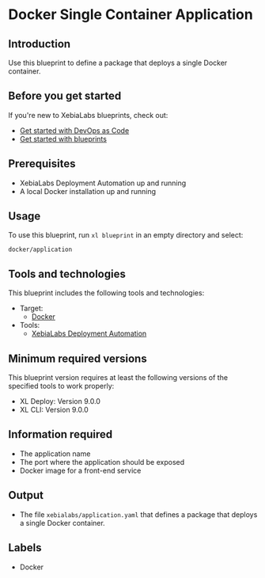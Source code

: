 # Docker Single Container Application

## Introduction

Use this blueprint to define a package that deploys a single Docker container.

## Before you get started

If you're new to XebiaLabs blueprints, check out:

* [Get started with DevOps as Code](https://docs.xebialabs.com/xl-release/concept/get-started-with-devops-as-code.html)
* [Get started with blueprints](https://docs.xebialabs.com/xl-release/concept/get-started-with-blueprints.html)

## Prerequisites

* XebiaLabs Deployment Automation up and running
* A local Docker installation up and running
## Usage

To use this blueprint, run `xl blueprint` in an empty directory and select:

```plain
docker/application
```

## Tools and technologies

This blueprint includes the following tools and technologies:

* Target:
  * [Docker](https://www.docker.com/)
* Tools:
  * [XebiaLabs Deployment Automation](https://xebialabs.com/products/xl-deploy/)

## Minimum required versions

This blueprint version requires at least the following versions of the specified tools to work properly:

* XL Deploy: Version 9.0.0
* XL CLI: Version 9.0.0

## Information required

* The application name
* The port where the application should be exposed
* Docker image for a front-end service

## Output

* The file `xebialabs/application.yaml` that defines a package that deploys a single Docker container.

## Labels

* Docker

